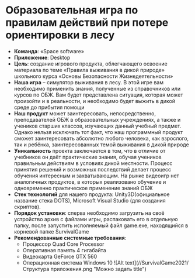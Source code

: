 # Образовательная игра по правилам действий при потере ориентировки в лесу
- <b>Команда</b>: «Space software»
- <b>Приложение</b>: Desktop
- <b>Цель</b>: создание игрового продукта, облегчающего освоение материала по теме «Правила выживания в дикой природе» школьного курса «Основы Безопасности Жизнедеятельности»
- <b>Наша игра</b> – симулятор выживания в лесу. В этой игре вам необходимо применить знания, полученные из справочников или курсов по ОБЖ. Вам будет представлена ситуация, которая может произойти и в реальности, и необходимо будет выжить в дикой среде до прибытия помощи
- <b>Наш продукт</b> может заинтересовать, непосредственно, преподавателей ОБЖ в образовательных учреждениях, а также и учеников старших классов, изучающих данный учебный предмет. Однако нельзя исключать тот факт, что наш программный продукт сможет заинтересовать абсолютно любого человека, как взрослого, так и ребёнка, заинтересованных темой выживания в дикой природе
- <b>Уникальность</b> проекта заключается в том, что в отличие от учебников он даёт практические знания, обучая учеников правильным действиям в условиях дикой местности. Процесс принятия решений и возможных последствий делает процесс обучения интересным и захватывающим. На рынке видеоигр нет аналогичных продуктов, в которых реализовано обучение и одновременно практическое применение знаний ОБЖ
- <b>Стек технологий</b> для нашего продукта: Unity3D(официальное название стека DOTS), Microsoft Visual Studio (для создания скриптов).
- <b>Порядок установки</b>: сперва необходимо загрузить на своё устройство архив с файлами игры, распаковать его в отдельную папку, после запустить исполняемый файл game.exe, находящийся в корневой папке SurvivalGame
- <b>Рекомендованные системные требования</b>:
  * Процессор Quad Core Processor
  * Оперативная память 4 гигабайта
  * Видеокарта GeForce GTX 560
  * Операционная система Windows 10
![Alt text](//SurvivalGame2021/Структура приложения.png "Можно задать title")
